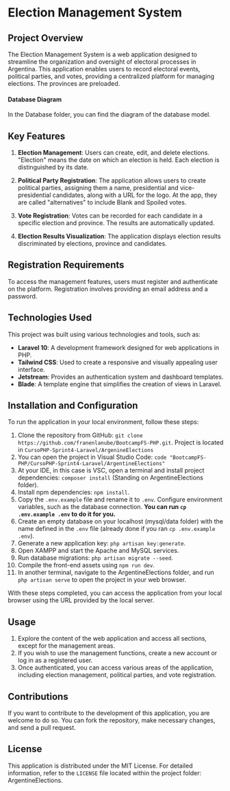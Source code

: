 # Election Management System

## Project Overview

The Election Management System is a web application designed to streamline the organization and oversight of electoral processes in Argentina. This application enables users to record electoral events, political parties, and votes, providing a centralized platform for managing elections. The provinces are preloaded.
#### Database Diagram
In the Database folder, you can find the diagram of the database model.

## Key Features

1. **Election Management**: Users can create, edit, and delete elections. "Election" means the date on which an election is held. Each election is distinguished by its date.

2. **Political Party Registration**: The application allows users to create political parties, assigning them a name, presidential and vice-presidential candidates, along with a URL for the logo. At the app, they are called "alternatives" to include Blank and Spoiled votes.

3. **Vote Registration**: Votes can be recorded for each candidate in a specific election and province. The results are automatically updated.

4. **Election Results Visualization**: The application displays election results discriminated by elections, province and candidates.

## Registration Requirements

To access the management features, users must register and authenticate on the platform. Registration involves providing an email address and a password.

## Technologies Used

This project was built using various technologies and tools, such as:

- **Laravel 10**: A development framework designed for web applications in PHP.
- **Tailwind CSS**: Used to create a responsive and visually appealing user interface.
- **Jetstream**: Provides an authentication system and dashboard templates.
- **Blade**: A template engine that simplifies the creation of views in Laravel.

## Installation and Configuration

To run the application in your local environment, follow these steps:

1. Clone the repository from GitHub: `git clone https://github.com/franenlanube/BootcampFS-PHP.git`. Project is located in `CursoPHP-Sprint4-Laravel/ArgenineElections`
3. You can open the project in Visual Studio Code: `code "BootcampFS-PHP/CursoPHP-Sprint4-Laravel/ArgentineElections"`
4. At your IDE, in this case is VSC, open a terminal and install project dependencies: `composer install` (Standing on ArgentineElections folder).
5. Install npm dependencies: `npm install`.
6. Copy the `.env.example` file and rename it to `.env`. Configure environment variables, such as the database connection. __You can run `cp .env.example .env` to do it for you.__
7. Create an empty database on your localhost (mysql/data folder) with the name defined in the `.env` file (already done if you ran `cp .env.example .env`).
8. Generate a new application key: `php artisan key:generate`.
9. Open XAMPP and start the Apache and MySQL services.
10. Run database migrations: `php artisan migrate --seed`.
11. Compile the front-end assets using `npm run dev`.
12. In another terminal, navigate to the ArgentineElections folder, and run `php artisan serve` to open the project in your web browser.

With these steps completed, you can access the application from your local browser using the URL provided by the local server.

## Usage

1. Explore the content of the web application and access all sections, except for the management areas.
2. If you wish to use the management functions, create a new account or log in as a registered user.
3. Once authenticated, you can access various areas of the application, including election management, political parties, and vote registration.

## Contributions

If you want to contribute to the development of this application, you are welcome to do so. You can fork the repository, make necessary changes, and send a pull request.

## License

This application is distributed under the MIT License. For detailed information, refer to the `LICENSE` file located within the project folder: ArgentineElections.
